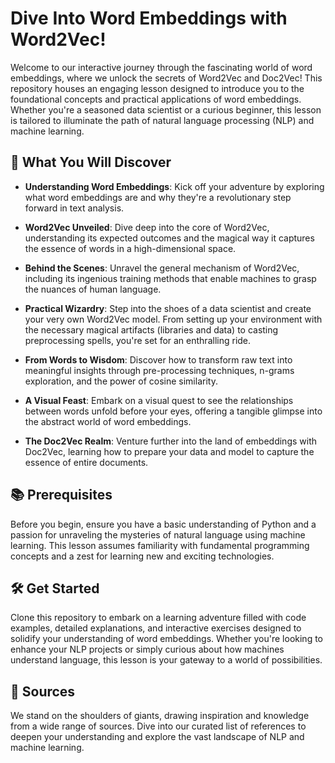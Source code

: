 # Dive Into Word Embeddings with Word2Vec!

Welcome to our interactive journey through the fascinating world of word embeddings, where we unlock the secrets of Word2Vec and Doc2Vec! This repository houses an engaging lesson designed to introduce you to the foundational concepts and practical applications of word embeddings. Whether you're a seasoned data scientist or a curious beginner, this lesson is tailored to illuminate the path of natural language processing (NLP) and machine learning.

## 🌟 What You Will Discover

- **Understanding Word Embeddings**: Kick off your adventure by exploring what word embeddings are and why they're a revolutionary step forward in text analysis.

- **Word2Vec Unveiled**: Dive deep into the core of Word2Vec, understanding its expected outcomes and the magical way it captures the essence of words in a high-dimensional space.

- **Behind the Scenes**: Unravel the general mechanism of Word2Vec, including its ingenious training methods that enable machines to grasp the nuances of human language.

- **Practical Wizardry**: Step into the shoes of a data scientist and create your very own Word2Vec model. From setting up your environment with the necessary magical artifacts (libraries and data) to casting preprocessing spells, you're set for an enthralling ride.

- **From Words to Wisdom**: Discover how to transform raw text into meaningful insights through pre-processing techniques, n-grams exploration, and the power of cosine similarity.

- **A Visual Feast**: Embark on a visual quest to see the relationships between words unfold before your eyes, offering a tangible glimpse into the abstract world of word embeddings.

- **The Doc2Vec Realm**: Venture further into the land of embeddings with Doc2Vec, learning how to prepare your data and model to capture the essence of entire documents.

## 📚 Prerequisites

Before you begin, ensure you have a basic understanding of Python and a passion for unraveling the mysteries of natural language using machine learning. This lesson assumes familiarity with fundamental programming concepts and a zest for learning new and exciting technologies.

## 🛠️ Get Started

Clone this repository to embark on a learning adventure filled with code examples, detailed explanations, and interactive exercises designed to solidify your understanding of word embeddings. Whether you're looking to enhance your NLP projects or simply curious about how machines understand language, this lesson is your gateway to a world of possibilities.

## 📖 Sources

We stand on the shoulders of giants, drawing inspiration and knowledge from a wide range of sources. Dive into our curated list of references to deepen your understanding and explore the vast landscape of NLP and machine learning.